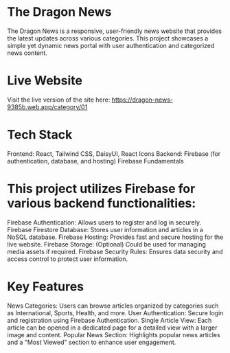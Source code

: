 # The Dragon News

The Dragon News is a responsive, user-friendly news website that provides the latest updates across various categories. This project showcases a simple yet dynamic news portal with user authentication and categorized news content.

# Live Website

Visit the live version of the site here: https://dragon-news-9385b.web.app/category/01

# Tech Stack

Frontend: React, Tailwind CSS, DaisyUI, React Icons
Backend: Firebase (for authentication, database, and hosting)
Firebase Fundamentals

# This project utilizes Firebase for various backend functionalities:

Firebase Authentication: Allows users to register and log in securely.
Firebase Firestore Database: Stores user information and articles in a NoSQL database.
Firebase Hosting: Provides fast and secure hosting for the live website.
Firebase Storage: (Optional) Could be used for managing media assets if required.
Firebase Security Rules: Ensures data security and access control to protect user information.

# Key Features

News Categories: Users can browse articles organized by categories such as International, Sports, Health, and more.
User Authentication: Secure login and registration using Firebase Authentication.
Single Article View: Each article can be opened in a dedicated page for a detailed view with a larger image and content.
Popular News Section: Highlights popular news articles and a "Most Viewed" section to enhance user engagement.
